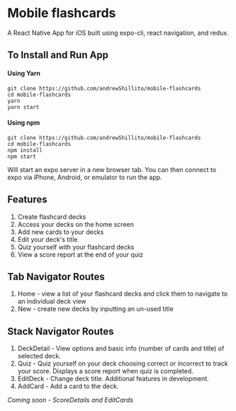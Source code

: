 # Mobile flashcards
A React Native App for iOS built using expo-cli, react navigation, and redux.

## To Install and Run App

#### Using Yarn
```
git clone https://github.com/andrewShillito/mobile-flashcards
cd mobile-flashcards
yarn
yarn start
```

#### Using npm
```
git clone https://github.com/andrewShillito/mobile-flashcards
cd mobile-flashcards
npm install
npm start
```
Will start an expo server in a new browser tab.  You can then connect to expo via iPhone, Android, or emulator to run the app.

## Features

1. Create flashcard decks
2. Access your decks on the home screen
3. Add new cards to your decks
4. Edit your deck's title
5. Quiz yourself with your flashcard decks
6. View a score report at the end of your quiz

## Tab Navigator Routes

1. Home - view a list of your flashcard decks and click them to navigate to an individual deck view
2. New - create new decks by inputting an un-used title

## Stack Navigator Routes

1. DeckDetail - View options and basic info (number of cards and title) of selected deck.
2. Quiz - Quiz yourself on your deck choosing correct or incorrect to track your score. Displays a score report when quiz is completed.
3. EditDeck - Change deck title. Additional features in development.
4. AddCard - Add a card to the deck.

*Coming soon - ScoreDetails and EditCards*
